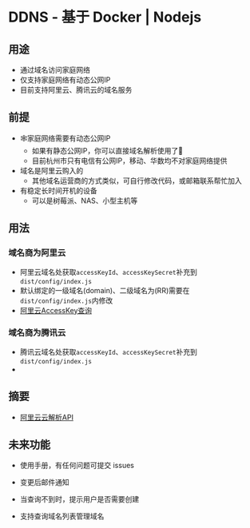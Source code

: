# DDNS - 基于 Docker | Nodejs

## 用途
- 通过域名访问家庭网络
- 仅支持家庭网络有动态公网IP
- 目前支持阿里云、腾讯云的域名服务

## 前提

- 🕸️家庭网络需要有动态公网IP
  - 如果有静态公网IP，你可以直接域名解析使用了🐒
  - 目前杭州市只有电信有公网IP，移动、华数均不对家庭网络提供
- 域名是阿里云购入的
  - 其他域名运营商的方式类似，可自行修改代码，或邮箱联系帮忙加入
- 有稳定长时间开机的设备
  - 可以是树莓派、NAS、小型主机等

## 用法

### 域名商为阿里云

- 阿里云域名处获取`accessKeyId`、`accessKeySecret`补充到`dist/config/index.js`
- 默认绑定的一级域名(domain)、二级域名为(RR)需要在`dist/config/index.js`内修改
- [阿里云AccessKey查询](https://ram.console.aliyun.com/manage/ak)
### 域名商为腾讯云

- 腾讯云域名处获取`accessKeyId`、`accessKeySecret`补充到`dist/config/index.js`
-

## 摘要

- [阿里云云解析API](https://help.aliyun.com/document_detail/29776.html)

## 未来功能

- 使用手册，有任何问题可提交 issues
- 变更后邮件通知
- 当查询不到时，提示用户是否需要创建

- 支持查询域名列表管理域名